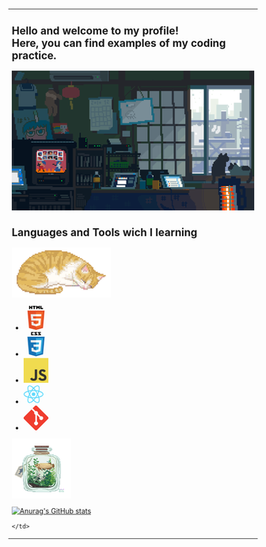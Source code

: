 <table align="center">
  <tr>
    <td>
      <h2>
  Hello and welcome to my profile! <br />
  Here, you can find examples of my coding practice.
</h2>
<div>
  <img
    src="/images/cold-weather.gif"
    alt="room with electronic and laptop and snow in the window"
    width="650"
  />
  <h2 >
    Languages and Tools wich I learning
  </h2>
  <div>
    <img
      src="/images/cat-sleeping.gif"
      alt="cat sleeping"
      width="200"
    />
    <ul >
      <li>
        <svg
          xmlns="http://www.w3.org/2000/svg"
          viewBox="0 0 128 128"
          width="50"
          height="50"
        >
          <path
            fill="#E44D26"
            d="M27.854 116.354l-8.043-90.211h88.378l-8.051 90.197-36.192 10.033z"
          />
          <path fill="#F16529" d="M64 118.704l29.244-8.108 6.881-77.076H64z" />
          <path
            fill="#EBEBEB"
            d="M64 66.978H49.359l-1.01-11.331H64V44.583H36.257l.264 2.969 2.72 30.489H64zm0 28.733l-.049.013-12.321-3.328-.788-8.823H39.735l1.55 17.372 22.664 6.292.051-.015z"
          />
          <path
            d="M28.034 1.627h5.622v5.556H38.8V1.627h5.623v16.822H38.8v-5.633h-5.143v5.633h-5.623V1.627zm23.782 5.579h-4.95V1.627h15.525v5.579h-4.952v11.243h-5.623V7.206zm13.039-5.579h5.862l3.607 5.911 3.603-5.911h5.865v16.822h-5.601v-8.338l-3.867 5.981h-.098l-3.87-5.981v8.338h-5.502V1.627zm21.736 0h5.624v11.262h7.907v5.561H86.591V1.627z"
          />
          <path
            fill="#fff"
            d="M63.962 66.978v11.063h13.624L76.302 92.39l-12.34 3.331v11.51l22.682-6.286.166-1.87 2.6-29.127.27-2.97h-2.982zm0-22.395v11.064h26.725l.221-2.487.505-5.608.265-2.969z"
          />
        </svg>
      </li>
      <li>
        <svg
          xmlns="http://www.w3.org/2000/svg"
          viewBox="0 0 128 128"
          width="50"
          height="50"
        >
          <path
            fill="#131313"
            d="M89.234 5.856H81.85l7.679 8.333v3.967H73.713v-4.645h7.678l-7.678-8.333V1.207h15.521v4.649zm-18.657 0h-7.384l7.679 8.333v3.967H55.055v-4.645h7.679l-7.679-8.333V1.207h15.522v4.649zm-18.474.19h-7.968v7.271h7.968v4.839H38.471V1.207h13.632v4.839z"
          />
          <path
            fill="#1572B6"
            d="M27.613 116.706l-8.097-90.813h88.967l-8.104 90.798-36.434 10.102-36.332-10.087z"
          />
          <path
            fill="#33A9DC"
            d="M64.001 119.072l29.439-8.162 6.926-77.591H64.001v85.753z"
          />
          <path
            fill="#fff"
            d="M64 66.22h14.738l1.019-11.405H64V43.677h27.929l-.267 2.988-2.737 30.692H64V66.22z"
          />
          <path
            fill="#EBEBEB"
            d="M64.067 95.146l-.049.014-12.404-3.35-.794-8.883H39.641l1.561 17.488 22.814 6.333.052-.015V95.146z"
          />
          <path
            fill="#fff"
            d="M77.792 76.886L76.45 91.802l-12.422 3.353v11.588l22.833-6.328.168-1.882 1.938-21.647H77.792z"
          />
          <path
            fill="#EBEBEB"
            d="M64.039 43.677v11.137H37.136l-.224-2.503-.507-5.646-.267-2.988h27.901zM64 66.221v11.138H51.753l-.223-2.503-.508-5.647-.267-2.988H64z"
          />
        </svg>
      </li>
      <li>
        <img src="/images/javascript-logo.png" alt="js logo" width="50" height="50" />
      </li>
      <li>
        <svg xmlns="http://www.w3.org/2000/svg"
          viewBox="-11.5 -10.232 23 20.463"
          width="40"
         height="40">
          <circle r="2.05" fill="#61dafb" />
          <g stroke="#61dafb" fill="none">
            <ellipse rx="11" ry="4.2" />
            <ellipse rx="11" ry="4.2" transform="rotate(60)" />
            <ellipse rx="11" ry="4.2" transform="rotate(120)" />
          </g>
        </svg>
      </li>
      <li>
        <svg
          xmlns="http://www.w3.org/2000/svg"
          viewBox="0 0 32 32"
          width="50"
          height="50"
        >
          <path
            d="M31.396 14.575 17.425.604a2.06 2.06 0 0 0-2.914 0l-2.9 2.9 3.68 3.68a2.424 2.424 0 0 1 2.518.587 2.45 2.45 0 0 1 .581 2.533l3.547 3.547a2.445 2.445 0 0 1 2.533.582 2.45 2.45 0 1 1-3.469 3.468 2.456 2.456 0 0 1-.534-2.667l-3.308-3.308v8.705a2.5 2.5 0 0 1 .65.464 2.45 2.45 0 1 1-3.468 3.468 2.45 2.45 0 0 1 0-3.468c.237-.236.5-.415.803-.535v-8.786a2.435 2.435 0 0 1-.803-.535 2.45 2.45 0 0 1-.528-2.681l-3.63-3.628-9.58 9.57a2.06 2.06 0 0 0 0 2.915l13.972 13.97a2.06 2.06 0 0 0 2.914 0L31.396 17.5a2.06 2.06 0 0 0 0-2.915"
            fill="#f03c2e"
          />
        </svg>
      </li>
    </ul>
    <img
      src="/images/fish.gif"
      width="120"
    />
  </div> 
</div>
  
  [![Anurag's GitHub stats](https://github-readme-stats.vercel.app/api?username=Serhieie&theme=shadow_blue)](https://github.com/Serhieie/github-readme-stats)
  
    </td>
  </tr>
</table>

